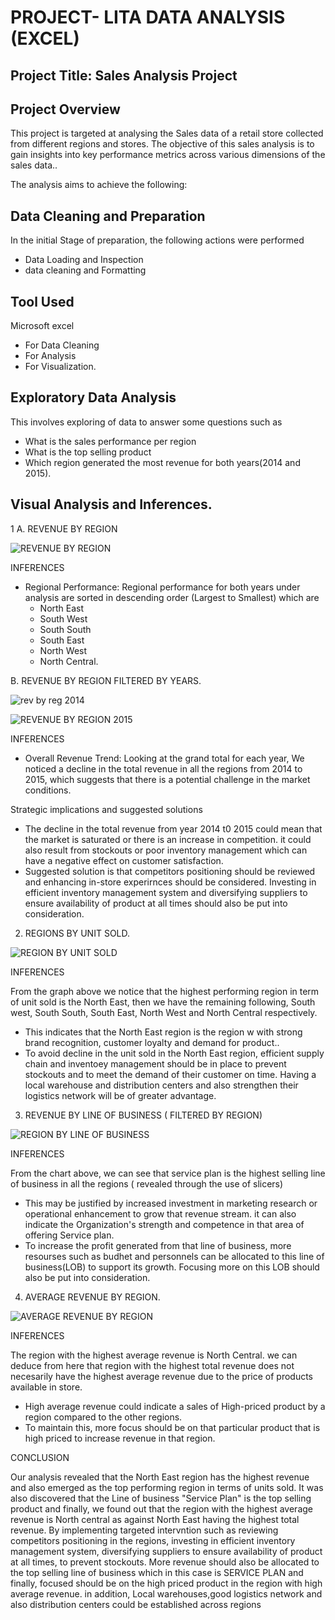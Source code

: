 # PROJECT- LITA DATA ANALYSIS (EXCEL)

## Project Title: Sales Analysis Project


## Project Overview
This project is targeted at analysing the Sales data of a retail store collected from different regions and stores. The objective of this sales analysis is to gain insights into key performance metrics across various dimensions of the sales data.. 

The analysis aims to achieve the following:

## Data Cleaning and Preparation

In the initial Stage of preparation, the following actions were performed
* Data Loading and Inspection
* data cleaning and Formatting

## Tool Used
Microsoft excel
 * For Data Cleaning
 * For Analysis
 * For Visualization.
 

## Exploratory Data Analysis
This involves exploring of data to answer some questions such as
* What is the sales performance per region
* What is the top selling product
* Which region generated the most revenue for both years(2014 and 2015).


## Visual Analysis and Inferences.
1 A. REVENUE BY REGION

![REVENUE BY REGION](https://github.com/user-attachments/assets/ccc1d071-5cfc-4d1b-828a-1aefc42175ec)


INFERENCES

* Regional Performance: Regional performance for both years under analysis are sorted in descending order (Largest to Smallest) which are
  * North East
  * South West
  * South South
  * South East
  * North West
  * North Central.
    

 B. REVENUE BY REGION FILTERED BY YEARS.

![rev by reg 2014](https://github.com/user-attachments/assets/b3c0826e-3794-433e-8efe-f41ddf001aae)


![REVENUE BY REGION 2015](https://github.com/user-attachments/assets/30b0c3d6-057e-4478-b9de-59c4e8c1dafe)


INFERENCES

* Overall Revenue Trend: Looking at the grand total for each year, We noticed a decline in the total revenue in all the regions from 2014 to 2015, which suggests that there is a potential challenge in the market conditions.

Strategic implications and suggested solutions

* The decline in the total revenue from year 2014  t0 2015 could mean that the market is saturated or there is an increase in competition. it could also result from stockouts or poor inventory management which can have a negative effect on customer satisfaction.
* Suggested solution is that competitors positioning should be reviewed and enhancing in-store experirnces should be considered. Investing in efficient inventory management system  and diversifying suppliers to ensure availability of product at all times should also be put into consideration.



2. REGIONS BY UNIT SOLD.

![REGION BY UNIT SOLD](https://github.com/user-attachments/assets/62b7fc1c-a031-4683-a293-61b3c952eda9)

INFERENCES

From the graph above we notice that the highest performing region in term of unit sold is the North East, then we have the remaining following, South west, South South, South East, North West and North Central respectively. 

* This indicates that the North East region is the region w with strong brand recognition, customer loyalty and demand for product..
* To avoid decline in the unit sold in the North East region, efficient supply chain and inventoey management should be in place to prevent stockouts and to meet the demand of their customer on time. Having a local warehouse and distribution centers and also strengthen their logistics network will be of greater advantage.



3. REVENUE BY LINE OF BUSINESS ( FILTERED BY REGION)

![REGION BY LINE OF BUSINESS](https://github.com/user-attachments/assets/74cdc162-5df9-4ae4-bddf-7883f8aaa543)

INFERENCES

From the chart above, we can see that service plan is the highest selling line of business in all the regions ( revealed through the use of slicers) 
* This may be justified by increased investment in marketing research or operational enhancement to grow that revenue stream. it can also indicate the Organization's strength and competence in that area of offering Service plan.
* To increase the profit generated from that line of business, more resourses such as budhet and personnels can be allocated to this line of business(LOB) to support its growth. Focusing more on this LOB should also be put into consideration.



4. AVERAGE REVENUE BY REGION.

![AVERAGE REVENUE BY REGION](https://github.com/user-attachments/assets/235ba731-d026-46f1-a441-2e1b4e0b4068)

INFERENCES

The region with the highest average revenue is North Central. we can deduce from here that region with the highest total revenue does not necesarily have the highest average revenue due to the price of products available in store. 

* High average revenue could indicate a sales of High-priced product by a region compared to the other regions.
* To maintain this, more focus should be on that particular product that is high priced to increase revenue in that region.


CONCLUSION

Our analysis revealed that the North East region has the highest revenue  and also emerged as the top performing region in terms of units sold. It was also discovered that the Line of business "Service Plan" is the top selling product and finally, we found out that the region with the highest average revenue is North central as against North East having the highest total revenue. By implementing targeted intervntion such as reviewing competitors positioning in the regions, investing in efficient inventory management system, diversifying suppliers to ensure availability of product at all times, to prevent stockouts. More revenue should also be allocated to the top selling line of business which in this case is SERVICE PLAN and finally, focused should be on the high priced product in the region with high average revenue. in addition, Local warehouses,good logistics network and also distribution centers could be established across regions 

